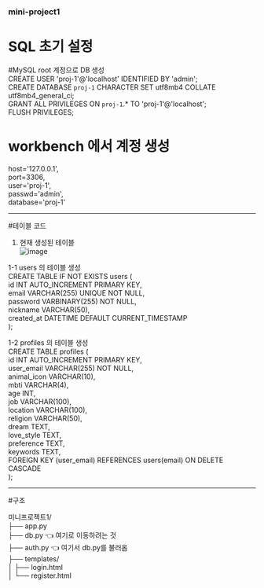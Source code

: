 ### mini-project1 <br>

# SQL 초기 설정
#MySQL root 계정으로 DB 생성 <br>
CREATE USER 'proj-1'@'localhost' IDENTIFIED BY 'admin'; <br>
CREATE DATABASE `proj-1` CHARACTER SET utf8mb4 COLLATE utf8mb4_general_ci; <br>
GRANT ALL PRIVILEGES ON `proj-1`.* TO 'proj-1'@'localhost'; <br>
FLUSH PRIVILEGES; <br>

# workbench 에서 계정 생성 <br>
host='127.0.0.1', <br>
port=3306, <br>
user='proj-1', <br>
passwd='admin', <br>
database='proj-1' <br>

--------------------------------------------
#테이블 코드

1. 현재 생성된  테이블 <br>
   ![image](https://github.com/user-attachments/assets/60f1b1ac-c35c-43a2-a9f2-3d97bf9a8302) <br>
   
1-1 users 의 테이블 생성 <br>
CREATE TABLE IF NOT EXISTS users ( <br>
  id INT AUTO_INCREMENT PRIMARY KEY, <br>
  email VARCHAR(255) UNIQUE NOT NULL, <br>
  password VARBINARY(255) NOT NULL, <br>
  nickname VARCHAR(50), <br>
  created_at DATETIME DEFAULT CURRENT_TIMESTAMP <br>
); <br>

1-2 profiles 의 테이블 생성 <br>
CREATE TABLE profiles ( <br>
    id INT AUTO_INCREMENT PRIMARY KEY, <br>
    user_email VARCHAR(255) NOT NULL, <br>
    animal_icon VARCHAR(10), <br>
    mbti VARCHAR(4), <br>
    age INT, <br>
    job VARCHAR(100), <br>
    location VARCHAR(100), <br>
    religion VARCHAR(50), <br>
    dream TEXT, <br>
    love_style TEXT, <br>
    preference TEXT, <br>
    keywords TEXT, <br>
    FOREIGN KEY (user_email) REFERENCES users(email) ON DELETE CASCADE <br>
); <br>

-------------------------- 
#구조 <br>

미니프로젝트1/ <br>
├── app.py <br>
├── db.py              👈 여기로 이동하려는 것 <br>
├── auth.py            👈 여기서 db.py를 불러옴 <br>
├── templates/ <br>
│   ├── login.html <br>
│   └── register.html <br>

